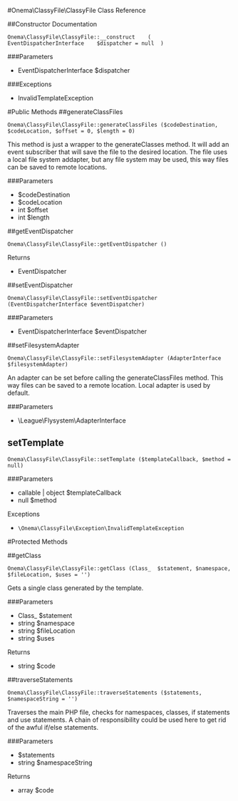 #Onema\ClassyFile\ClassyFile Class Reference

##Constructor Documentation

```
Onema\ClassyFile\ClassyFile::__construct 	( 	EventDispatcherInterface  	$dispatcher = null	)
``` 	

###Parameters
 - EventDispatcherInterface	$dispatcher	

###Exceptions
 - InvalidTemplateException	

#Public Methods
##generateClassFiles
```
Onema\ClassyFile\ClassyFile::generateClassFiles ($codeDestination, $codeLocation, $offset = 0, $length = 0)
``` 		

This method is just a wrapper to the generateClasses method. It will add an event subscriber that will save the file to the desired location. The file uses a local file system addapter, but any file system may be used, this way files can be saved to remote locations.

###Parameters
 - $codeDestination	
 - $codeLocation	
 - int	$offset	
 - int	$length

##getEventDispatcher
```
Onema\ClassyFile\ClassyFile::getEventDispatcher ()
```

Returns
 - EventDispatcher 

##setEventDispatcher
```
Onema\ClassyFile\ClassyFile::setEventDispatcher (EventDispatcherInterface $eventDispatcher)
``` 

###Parameters
 - EventDispatcherInterface	$eventDispatcher	

##setFilesystemAdapter
```
Onema\ClassyFile\ClassyFile::setFilesystemAdapter (AdapterInterface $filesystemAdapter)
```

An adapter can be set before calling the generateClassFiles method. This way files can be saved to a remote location. Local adapter is used by default.

###Parameters
 - \League\Flysystem\AdapterInterface	

## setTemplate
```
Onema\ClassyFile\ClassyFile::setTemplate ($templateCallback, $method = null) 		
```

###Parameters
 - callable | object $templateCallback	
 - null $method	

Exceptions
 - `\Onema\ClassyFile\Exception\InvalidTemplateException`	

#Protected Methods

##getClass
```
Onema\ClassyFile\ClassyFile::getClass (Class_  $statement, $namespace, $fileLocation, $uses = '')
``` 		

Gets a single class generated by the template.

###Parameters
 - Class_	$statement	
 - string	$namespace	
 - string	$fileLocation	
 - string	$uses	

Returns
 - string $code

##traverseStatements
```
Onema\ClassyFile\ClassyFile::traverseStatements ($statements, $namespaceString = '')
```

Traverses the main PHP file, checks for namespaces, classes, if statements and use statements. A chain of responsibility could be used here to get rid of the awful if/else statements.

###Parameters
 - $statements	
 - string $namespaceString	

Returns
 - array $code 


